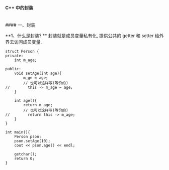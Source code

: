 
#### C++ 中的封装


<br>
#### 一、封装


**1、什么是封装? **
封装就是成员变量私有化, 提供公共的 getter 和 setter 给外界去访问成员变量.

```
struct Person {
private:
    int m_age;
    
public:
    void setAge(int age){
        m_ge = age;
        // 也可以这样写(等价的)
//        this -> m_age = age;
    }
    
    int age(){
        return m_age;
        // 也可以这样写(等价的)
//        return this -> m_age;
    }
}

int main(){
    Person pson;
    pson.setAge(10);
    cout << pson.age() << endl;
    
    getchar();
    return 0;
}
```









